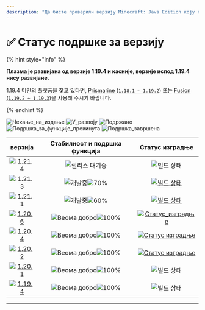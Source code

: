 ```yaml
---
description: "Да бисте проверили верзију Minecraft: Java Edition коју подржава Plazma."
---
```


# ✅ Статус подршке за верзију

{% hint style="info" %}

**Плазма је развијана од верзије 1.19.4 и касније, верзије испод 1.19.4 нису развијане.**

1.19.4 미만의 플랫폼을 찾고 있다면, [Prismarine (`1.18.1 ~ 1.19.2`)](https://github.com/PrismarineTeam/Prismarine) 또는 [Fusion (`1.19.2 ~ 1.19.3`)](https://github.com/RuinedTechnologyUnify/Fusion)을 사용해 주시기 바랍니다.

{% endhint %}

[wtr]: https://badge.plazmamc.org/0/Чекање%20на%20издање
[idv]: https://badge.plazmamc.org/1/У_развоју
[atv]: https://badge.plazmamc.org/2/Подржано
[fse]: https://badge.plazmamc.org/6/Подршка_за_функције_прекинута
[eol]: https://badge.plazmamc.org/4/Подршка_завршена
[ukn]: https://badge.plazmamc.org/0/Информације%20нису%20доступне
[vgd]: https://badge.plazmamc.org/2/매우%20좋음
[mid]: https://badge.plazmamc.org/6/Уобичајено
[100]: https://badge.plazmamc.org/percent/100

![Чекање\_на\_издање][wtr] ![У\_развоју][idv] ![Подржано][atv] ![Подршка\_за\_функције\_прекинута][fse] ![Подршка\_завршена][eol]

|                                      верзија                                      |            Стабилност    и    подршка функција           |                                              Статус изградње                                              |
| :-------------------------------------------------------------------------------: | :------------------------------------------------------: | :-------------------------------------------------------------------------------------------------------: |
|                   ![1.21.4](https://badge.plazmamc.org/0/1.21.4)                  |                      ![릴리스 대기중][wtr]                     |                                               ![빌드 상태][ukn]                                               |
|                   ![1.21.3](https://badge.plazmamc.org/1/1.21.3)                  | ![개발중][idv]![70%](https://badge.plazmamc.org/percent/70) |       [![빌드 상태](https://build.plazmamc.org/1.21.3)](https://build.plazmamc.org/1.21.3?redirect=true)      |
|                   ![1.21.1](https://badge.plazmamc.org/6/1.21.1)                  | ![개발중][idv]![60%](https://badge.plazmamc.org/percent/60) |       [![빌드 상태](https://build.plazmamc.org/1.21.1)](https://build.plazmamc.org/1.21.1?redirect=true)      |
| [![1.20.6](https://badge.plazmamc.org/2/1.20.6)](https://git.plazmamc.org/1.20.6) |              ![Веома добро][vgd]![100%][100]             | [![Статус\_изградње](https://build.plazmamc.org/1.20.6)](https://build.plazmamc.org/1.20.6?redirect=true) |
| [![1.20.4](https://badge.plazmamc.org/6/1.20.4)](https://git.plazmamc.org/1.20.4) |              ![Веома добро][vgd]![100%][100]             |  [![Статус изградње](https://build.plazmamc.org/1.20.4)](https://build.plazmamc.org/1.20.4?redirect=true) |
| [![1.20.2](https://badge.plazmamc.org/4/1.20.2)](https://git.plazmamc.org/1.20.2) |              ![Веома добро][vgd]![100%][100]             |  [![Статус изградње](https://build.plazmamc.org/1.20.2)](https://build.plazmamc.org/1.20.2?redirect=true) |
| [![1.20.1](https://badge.plazmamc.org/4/1.20.1)](https://git.plazmamc.org/1.20.1) |              ![Веома добро][vgd]![100%][100]             |                                               ![빌드 상태][ukn]                                               |
| [![1.19.4](https://badge.plazmamc.org/4/1.19.4)](https://git.plazmamc.org/1.19.4) |              ![Веома добро][vgd]![100%][100]             |                                               ![빌드 상태][ukn]                                               |

***
